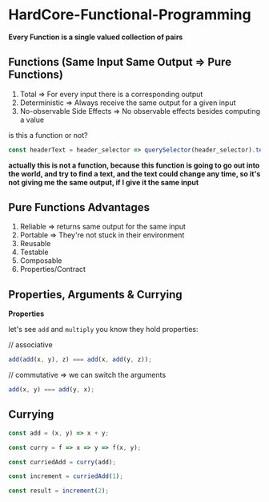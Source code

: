 # HardCore-Functional-Programming

**Every Function is a single valued collection of pairs**

## Functions (Same Input Same Output => Pure Functions)

1. Total => For every input there is a corresponding output
2. Deterministic => Always receive the same output for a given input
3. No-observable Side Effects => No observable effects besides computing a value


is this a function or not?

```js
const headerText = header_selector => querySelector(header_selector).text();
```

**actually this is not a function, because this function is going to go out into the world, and try to find a text, and the text could change any time, so it's not giving me the same output, if I give it the same input**

## Pure Functions Advantages

1. Reliable => returns same output for the same input
2. Portable => They're not stuck in their environment
3. Reusable
4. Testable
5. Composable
6. Properties/Contract

## Properties, Arguments & Currying

**Properties**

let's see `add` and `multiply` you know they hold properties:

// associative
```js
add(add(x, y), z) === add(x, add(y, z));
```

// commutative => we can switch the arguments
```js
add(x, y) === add(y, x);
```

## Currying

```js
const add = (x, y) => x + y;

const curry = f => x => y => f(x, y);

const curriedAdd = curry(add);

const increment = curriedAdd(1);

const result = increment(2);
```
